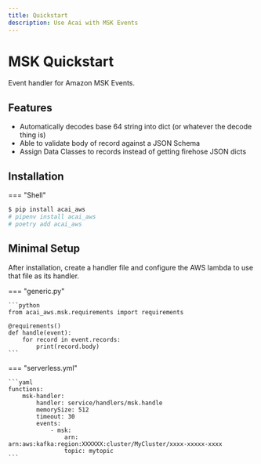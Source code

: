 ```yaml
---
title: Quickstart
description: Use Acai with MSK Events
---
```


# MSK Quickstart

Event handler for Amazon MSK Events.

## Features

* Automatically decodes base 64 string into dict (or whatever the decode thing is)
* Able to validate body of record against a JSON Schema
* Assign Data Classes to records instead of getting firehose JSON dicts

## Installation

=== "Shell"
```bash
$ pip install acai_aws
# pipenv install acai_aws
# poetry add acai_aws
```

## Minimal Setup

After installation, create a handler file and configure the AWS lambda to use that file as its handler.

=== "generic.py"

    ```python
    from acai_aws.msk.requirements import requirements
    
    @requirements()
    def handle(event):
        for record in event.records:
            print(record.body)
    ```

=== "serverless.yml"

    ```yaml
    functions:
        msk-handler:
            handler: service/handlers/msk.handle
            memorySize: 512
            timeout: 30
            events:
                - msk:
                    arn: arn:aws:kafka:region:XXXXXX:cluster/MyCluster/xxxx-xxxxx-xxxx
                    topic: mytopic
    ```

